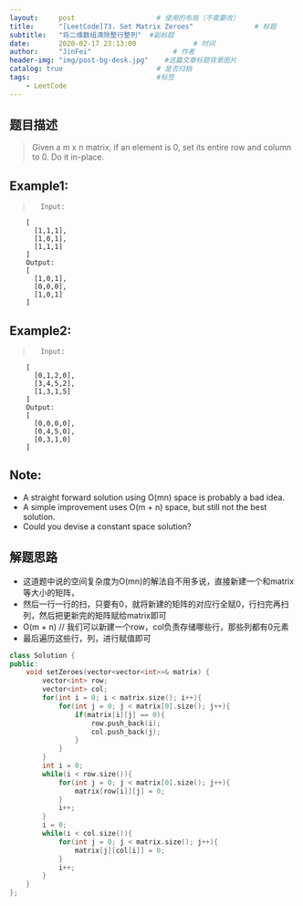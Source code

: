 ```yaml
---
layout:     post                    # 使用的布局（不需要改） 
title:      "[LeetCode]73. Set Matrix Zeroes"               # 标题  
subtitle:   "将二维数组清除整行整列"  #副标题 
date:       2020-02-17 23:13:00              # 时间 
author:     "JinFei"                    # 作者 
header-img: "img/post-bg-desk.jpg"    #这篇文章标题背景图片 
catalog: true                       # 是否归档 
tags:                               #标签     
    - LeetCode 
---
```


## 题目描述
> Given a m x n matrix, if an element is 0, set its entire row and column to 0. Do it in-place.

## Example1:
 
>       Input: 
        [
          [1,1,1],
          [1,0,1],
          [1,1,1]
        ]
        Output: 
        [
          [1,0,1],
          [0,0,0],
          [1,0,1]
        ]


## Example2:
 
>       Input: 
        [
          [0,1,2,0],
          [3,4,5,2],
          [1,3,1,5]
        ]
        Output: 
        [
          [0,0,0,0],
          [0,4,5,0],
          [0,3,1,0]
        ]

## Note:
- A straight forward solution using O(mn) space is probably a bad idea.
- A simple improvement uses O(m + n) space, but still not the best solution.
- Could you devise a constant space solution?

## 解题思路
- 这道题中说的空间复杂度为O(mn)的解法自不用多说，直接新建一个和matrix等大小的矩阵，
- 然后一行一行的扫，只要有0，就将新建的矩阵的对应行全赋0，行扫完再扫列，然后把更新完的矩阵赋给matrix即可
- O(m + n) // 我们可以新建一个row，col负责存储哪些行，那些列都有0元素
- 最后遍历这些行，列，进行赋值即可

```C++
class Solution {
public:
    void setZeroes(vector<vector<int>>& matrix) {
        vector<int> row;
        vector<int> col;
        for(int i = 0; i < matrix.size(); i++){
            for(int j = 0; j < matrix[0].size(); j++){
                if(matrix[i][j] == 0){
                    row.push_back(i);
                    col.push_back(j);
                }
            }
        }
        int i = 0;
        while(i < row.size()){
            for(int j = 0; j < matrix[0].size(); j++){
                matrix[row[i]][j] = 0;
            }
            i++;
        }
        i = 0;
        while(i < col.size()){
            for(int j = 0; j < matrix.size(); j++){
                matrix[j][col[i]] = 0;
            }
            i++;
        }
    }
};
```
